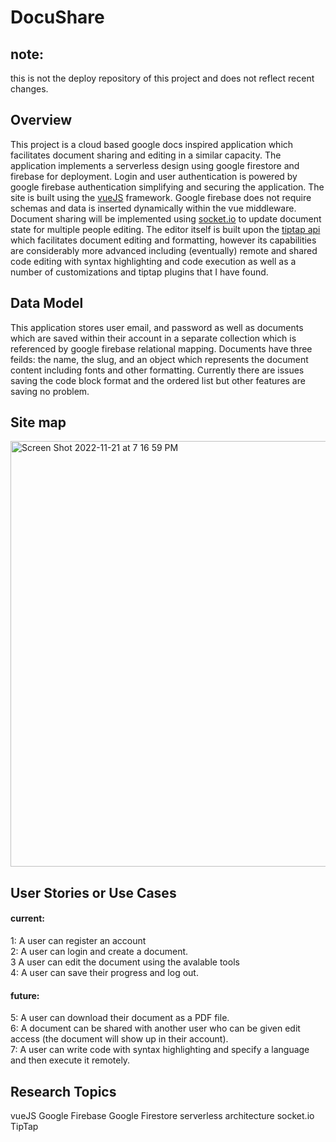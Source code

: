 # DocuShare

## note:

this is not the deploy repository of this project and does not reflect recent changes.
## Overview

This project is a cloud based google docs inspired application which facilitates document sharing and editing in a similar capacity. The application implements a serverless design using google firestore and firebase for deployment. Login and user authentication is powered by google firebase authentication simplifying and securing the application. The site is built using the [vueJS](https://vuejs.org/guide/introduction.html) framework. Google firebase does not require schemas and data is inserted dynamically within the vue middleware. Document sharing will be implemented using [socket.io](https://socket.io/) to update document state for multiple people editing. The editor itself is built upon the [tiptap api](https://tiptap.dev/) which facilitates document editing and formatting, however its capabilities are considerably more advanced including (eventually) remote and shared code editing with syntax highlighting and code execution as well as a number of customizations and tiptap plugins that I have found.

## Data Model

This application stores user email, and password as well as documents which are saved within their account in a separate collection which is referenced by google firebase relational mapping. Documents have three feilds: the name, the slug, and an object which represents the document content including fonts and other formatting. Currently there are issues saving the code block format and the ordered list but other features are saving no problem.

## Site map

<img width="681" alt="Screen Shot 2022-11-21 at 7 16 59 PM" src="https://user-images.githubusercontent.com/91580726/203183972-0ea31f74-8aa3-44ff-a8f5-7d06e3a4fcf4.png">

## User Stories or Use Cases

#### current:
1: A user can register an account <br/>
2: A user can login and create a document. <br/>
3 A user can edit the document using the avalable tools <br/>
4: A user can save their progress and log out.<br/> 

#### future:
5: A user can download their document as a PDF file. <br/>
6: A document can be shared with another user who can be given edit access (the document will show up in their account). <br/>
7: A user can write code with syntax highlighting and specify a language and then execute it remotely. <br/>

## Research Topics

vueJS
Google Firebase
Google Firestore
serverless architecture
socket.io
TipTap
